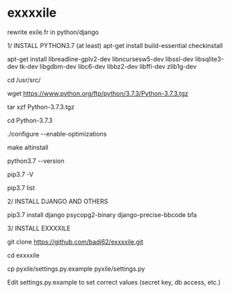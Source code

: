 # exxxxile
rewrite exile.fr in python/django

1/ INSTALL PYTHON3.7 (at least)
apt-get install build-essential checkinstall

apt-get install libreadline-gplv2-dev libncursesw5-dev libssl-dev libsqlite3-dev tk-dev libgdbm-dev libc6-dev libbz2-dev libffi-dev zlib1g-dev

cd /usr/src/

wget https://www.python.org/ftp/python/3.7.3/Python-3.7.3.tgz

tar xzf Python-3.7.3.tgz

cd Python-3.7.3

./configure --enable-optimizations

make altinstall

python3.7 --version

pip3.7 -V

pip3.7 list

2/ INSTALL DJANGO AND OTHERS

pip3.7 install django psycopg2-binary django-precise-bbcode bfa

3/ INSTALL EXXXXILE

git clone https://github.com/badj62/exxxxile.git

cd exxxxile

cp pyxile/settings.py.example pyxile/settings.py

Edit settings.py.example to set correct values (secret key, db access, etc.)
